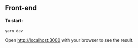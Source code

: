 ## Front-end
#### To start:
```bash
yarn dev
```

Open [http://localhost:3000](http://localhost:3000) with your browser to see the result.

